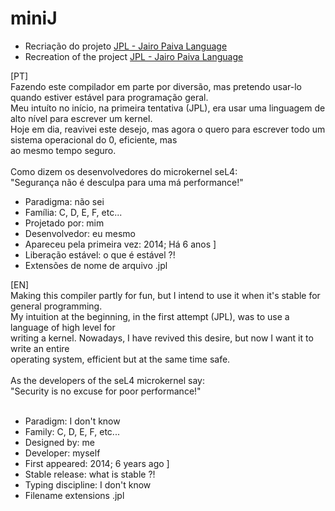 # miniJ

- Recriação do projeto [JPL - Jairo Paiva Language](https://github.com/jairopaiva/Jairo-Paiva-Language)
- Recreation of the project [JPL - Jairo Paiva Language](https://github.com/jairopaiva/Jairo-Paiva-Language)

[PT]</BR>
Fazendo este compilador em parte por diversão, mas pretendo usar-lo quando estiver estável para programação geral.</BR>
Meu intuíto no início, na primeira tentativa (JPL), era usar uma linguagem de alto nível para escrever um kernel. </BR>
Hoje em dia, reavivei este desejo, mas agora o quero para escrever todo um sistema operacional do 0, eficiente, mas</BR> 
ao mesmo tempo seguro.</BR>
</BR>
Como dizem os desenvolvedores do microkernel seL4:</BR>
"Segurança não é desculpa para uma má performance!"</BR>

- Paradigma: não sei
- Família: C, D, E, F, etc...
- Projetado por: mim
- Desenvolvedor: eu  mesmo
- Apareceu pela primeira vez: 2014; Há 6 anos ]
- Liberação estável: o que é estável ?!
- Extensões de nome de arquivo .jpl

[EN]</BR>
Making this compiler partly for fun, but I intend to use it when it's stable for general programming.</BR>
My intuition at the beginning, in the first attempt (JPL), was to use a language of high level for</BR>
writing a kernel. Nowadays, I have revived this desire, but now I want it to write an entire </BR>
operating system, efficient but at the same time safe.</BR>
</BR>
As the developers of the seL4 microkernel say:</BR>
"Security is no excuse for poor performance!"</BR>
</BR>
- Paradigm: I don't know
- Family: C, D, E, F, etc...
- Designed by: me
- Developer: myself
- First appeared: 2014; 6 years ago ]
- Stable release: what is stable ?!
- Typing discipline: I don't know
- Filename extensions .jpl
